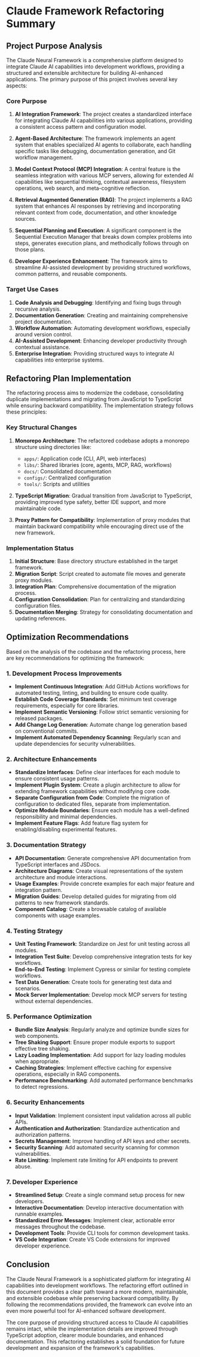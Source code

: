 # Claude Framework Refactoring Summary

## Project Purpose Analysis

The Claude Neural Framework is a comprehensive platform designed to integrate Claude AI capabilities into development workflows, providing a structured and extensible architecture for building AI-enhanced applications. The primary purpose of this project involves several key aspects:

### Core Purpose

1. **AI Integration Framework**: The project creates a standardized interface for integrating Claude AI capabilities into various applications, providing a consistent access pattern and configuration model.

2. **Agent-Based Architecture**: The framework implements an agent system that enables specialized AI agents to collaborate, each handling specific tasks like debugging, documentation generation, and Git workflow management.

3. **Model Context Protocol (MCP) Integration**: A central feature is the seamless integration with various MCP servers, allowing for extended AI capabilities like sequential thinking, contextual awareness, filesystem operations, web search, and meta-cognitive reflection.

4. **Retrieval Augmented Generation (RAG)**: The project implements a RAG system that enhances AI responses by retrieving and incorporating relevant context from code, documentation, and other knowledge sources.

5. **Sequential Planning and Execution**: A significant component is the Sequential Execution Manager that breaks down complex problems into steps, generates execution plans, and methodically follows through on those plans.

6. **Developer Experience Enhancement**: The framework aims to streamline AI-assisted development by providing structured workflows, common patterns, and reusable components.

### Target Use Cases

1. **Code Analysis and Debugging**: Identifying and fixing bugs through recursive analysis.
2. **Documentation Generation**: Creating and maintaining comprehensive project documentation.
3. **Workflow Automation**: Automating development workflows, especially around version control.
4. **AI-Assisted Development**: Enhancing developer productivity through contextual assistance.
5. **Enterprise Integration**: Providing structured ways to integrate AI capabilities into enterprise systems.

## Refactoring Plan Implementation

The refactoring process aims to modernize the codebase, consolidating duplicate implementations and migrating from JavaScript to TypeScript while ensuring backward compatibility. The implementation strategy follows these principles:

### Key Structural Changes

1. **Monorepo Architecture**: The refactored codebase adopts a monorepo structure using directories like:
   - `apps/`: Application code (CLI, API, web interfaces)
   - `libs/`: Shared libraries (core, agents, MCP, RAG, workflows)
   - `docs/`: Consolidated documentation
   - `configs/`: Centralized configuration
   - `tools/`: Scripts and utilities

2. **TypeScript Migration**: Gradual transition from JavaScript to TypeScript, providing improved type safety, better IDE support, and more maintainable code.

3. **Proxy Pattern for Compatibility**: Implementation of proxy modules that maintain backward compatibility while encouraging direct use of the new framework.

### Implementation Status

1. **Initial Structure**: Base directory structure established in the target framework.
2. **Migration Script**: Script created to automate file moves and generate proxy modules.
3. **Integration Plan**: Comprehensive documentation of the migration process.
4. **Configuration Consolidation**: Plan for centralizing and standardizing configuration files.
5. **Documentation Merging**: Strategy for consolidating documentation and updating references.

## Optimization Recommendations

Based on the analysis of the codebase and the refactoring process, here are key recommendations for optimizing the framework:

### 1. Development Process Improvements

- **Implement Continuous Integration**: Add GitHub Actions workflows for automated testing, linting, and building to ensure code quality.
- **Establish Code Coverage Standards**: Set minimum test coverage requirements, especially for core libraries.
- **Implement Semantic Versioning**: Follow strict semantic versioning for released packages.
- **Add Change Log Generation**: Automate change log generation based on conventional commits.
- **Implement Automated Dependency Scanning**: Regularly scan and update dependencies for security vulnerabilities.

### 2. Architecture Enhancements

- **Standardize Interfaces**: Define clear interfaces for each module to ensure consistent usage patterns.
- **Implement Plugin System**: Create a plugin architecture to allow for extending framework capabilities without modifying core code.
- **Separate Configuration from Code**: Complete the migration of configuration to dedicated files, separate from implementation.
- **Optimize Module Boundaries**: Ensure each module has a well-defined responsibility and minimal dependencies.
- **Implement Feature Flags**: Add feature flag system for enabling/disabling experimental features.

### 3. Documentation Strategy

- **API Documentation**: Generate comprehensive API documentation from TypeScript interfaces and JSDocs.
- **Architecture Diagrams**: Create visual representations of the system architecture and module interactions.
- **Usage Examples**: Provide concrete examples for each major feature and integration pattern.
- **Migration Guides**: Develop detailed guides for migrating from old patterns to new framework standards.
- **Component Catalog**: Create a browsable catalog of available components with usage examples.

### 4. Testing Strategy

- **Unit Testing Framework**: Standardize on Jest for unit testing across all modules.
- **Integration Test Suite**: Develop comprehensive integration tests for key workflows.
- **End-to-End Testing**: Implement Cypress or similar for testing complete workflows.
- **Test Data Generation**: Create tools for generating test data and scenarios.
- **Mock Server Implementation**: Develop mock MCP servers for testing without external dependencies.

### 5. Performance Optimization

- **Bundle Size Analysis**: Regularly analyze and optimize bundle sizes for web components.
- **Tree Shaking Support**: Ensure proper module exports to support effective tree shaking.
- **Lazy Loading Implementation**: Add support for lazy loading modules when appropriate.
- **Caching Strategies**: Implement effective caching for expensive operations, especially in RAG components.
- **Performance Benchmarking**: Add automated performance benchmarks to detect regressions.

### 6. Security Enhancements

- **Input Validation**: Implement consistent input validation across all public APIs.
- **Authentication and Authorization**: Standardize authentication and authorization patterns.
- **Secrets Management**: Improve handling of API keys and other secrets.
- **Security Scanning**: Add automated security scanning for common vulnerabilities.
- **Rate Limiting**: Implement rate limiting for API endpoints to prevent abuse.

### 7. Developer Experience

- **Streamlined Setup**: Create a single command setup process for new developers.
- **Interactive Documentation**: Develop interactive documentation with runnable examples.
- **Standardized Error Messages**: Implement clear, actionable error messages throughout the codebase.
- **Development Tools**: Provide CLI tools for common development tasks.
- **VS Code Integration**: Create VS Code extensions for improved developer experience.

## Conclusion

The Claude Neural Framework is a sophisticated platform for integrating AI capabilities into development workflows. The refactoring effort outlined in this document provides a clear path toward a more modern, maintainable, and extensible codebase while preserving backward compatibility. By following the recommendations provided, the framework can evolve into an even more powerful tool for AI-enhanced software development.

The core purpose of providing structured access to Claude AI capabilities remains intact, while the implementation details are improved through TypeScript adoption, clearer module boundaries, and enhanced documentation. This refactoring establishes a solid foundation for future development and expansion of the framework's capabilities.